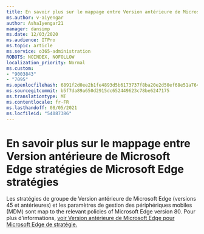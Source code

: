 ```yaml
---
title: En savoir plus sur le mappage entre Version antérieure de Microsoft Edge stratégies de Microsoft Edge stratégies
ms.author: v-aiyengar
author: AshaIyengar21
manager: dansimp
ms.date: 12/03/2020
ms.audience: ITPro
ms.topic: article
ms.service: o365-administration
ROBOTS: NOINDEX, NOFOLLOW
localization_priority: Normal
ms.custom:
- "9003843"
- "7095"
ms.openlocfilehash: 6891f2d0ee2b1fe4893d5b6173737f8ba20e2d50ef68e51a764e5f9f1fc7f790
ms.sourcegitcommit: b5f7da89a650d2915dc652449623c78be6247175
ms.translationtype: MT
ms.contentlocale: fr-FR
ms.lasthandoff: 08/05/2021
ms.locfileid: "54087386"
---
```

# <a name="learn-about-mapping-between-microsoft-edge-legacy-policies-and-microsoft-edge-policies"></a>En savoir plus sur le mappage entre Version antérieure de Microsoft Edge stratégies de Microsoft Edge stratégies

Les stratégies de groupe de Version antérieure de Microsoft Edge (versions 45 et antérieures) et les paramètres de gestion des périphériques mobiles (MDM) sont map to the relevant policies of Microsoft Edge version 80. Pour plus d’informations, [voir Version antérieure de Microsoft Edge pour Microsoft Edge de stratégie.](https://go.microsoft.com/fwlink/?linkid=2141665)